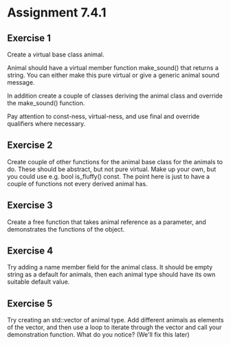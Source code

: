 # Assignment 7.4.1

## Exercise 1

Create a virtual base class animal.

Animal should have a virtual member function make_sound() that returns a string.
You can either make this pure virtual or give a generic animal sound message.

In addition create a couple of classes deriving the animal class and override
the make_sound() function.

Pay attention to const-ness, virtual-ness, and use final and override
qualifiers where necessary.

## Exercise 2

Create couple of other functions for the animal base class for the animals to
do. These should be abstract, but not pure virtual.  Make up your own, but you
could use e.g. bool is_fluffy() const.  The point here is just to have a couple
of functions not every derived animal has.

## Exercise 3

Create a free function that takes animal reference as a parameter,
and demonstrates the functions of the object.

## Exercise 4

Try adding a name member field for the animal class.
It should be empty string as a default for animals, 
then each animal type should have its own suitable default value.

## Exercise 5

Try creating an std::vector of animal type. Add different animals as
elements of the vector, and then use a loop to iterate through the vector and
call your demonstration function.  What do you notice?  (We'll fix this later)
